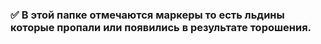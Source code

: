 ### :white_check_mark: В этой **папке** отмечаются маркеры то есть льдины которые пропали или появились в результате торошения.
